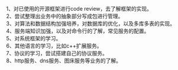 1、对已使用的开源框架进行code review，去了解框架的实现。  
2、尝试整理出业务中的抽象部分写成包进行管理。  
3、对算法和数据结构加强培养，对数据库的优化，以及多库多表的实现。  
4、服务端知识加强，以及对命令行的了解，常见服务的配置。  
5、对系统框架的学习。  
6、其他语言的学习，比如c++扩展服务。  
7、协议的学习，尝试搭建自己的协议服务。  
8、http服务、dns服务、图床服务等业务的了解。